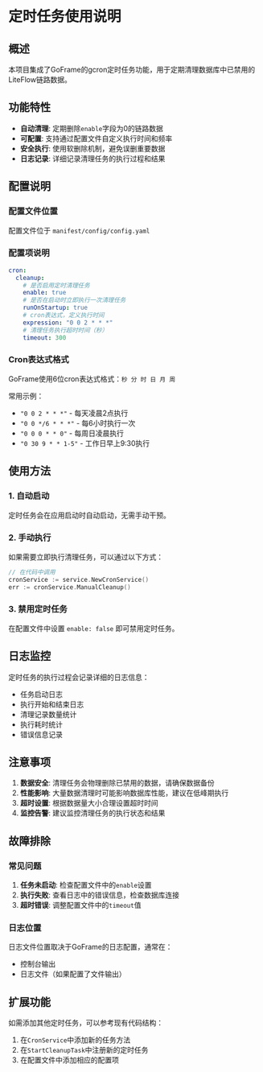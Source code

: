 # 定时任务使用说明

## 概述

本项目集成了GoFrame的gcron定时任务功能，用于定期清理数据库中已禁用的LiteFlow链路数据。

## 功能特性

- **自动清理**: 定期删除`enable`字段为0的链路数据
- **可配置**: 支持通过配置文件自定义执行时间和频率
- **安全执行**: 使用软删除机制，避免误删重要数据
- **日志记录**: 详细记录清理任务的执行过程和结果

## 配置说明

### 配置文件位置

配置文件位于 `manifest/config/config.yaml`

### 配置项说明

```yaml
cron:
  cleanup:
    # 是否启用定时清理任务
    enable: true
    # 是否在启动时立即执行一次清理任务
    runOnStartup: true
    # cron表达式，定义执行时间
    expression: "0 0 2 * * *"
    # 清理任务执行超时时间（秒）
    timeout: 300
```

### Cron表达式格式

GoFrame使用6位cron表达式格式：`秒 分 时 日 月 周`

常用示例：
- `"0 0 2 * * *"` - 每天凌晨2点执行
- `"0 0 */6 * * *"` - 每6小时执行一次
- `"0 0 0 * * 0"` - 每周日凌晨执行
- `"0 30 9 * * 1-5"` - 工作日早上9:30执行

## 使用方法

### 1. 自动启动

定时任务会在应用启动时自动启动，无需手动干预。

### 2. 手动执行

如果需要立即执行清理任务，可以通过以下方式：

```go
// 在代码中调用
cronService := service.NewCronService()
err := cronService.ManualCleanup()
```

### 3. 禁用定时任务

在配置文件中设置 `enable: false` 即可禁用定时任务。

## 日志监控

定时任务的执行过程会记录详细的日志信息：

- 任务启动日志
- 执行开始和结束日志
- 清理记录数量统计
- 执行耗时统计
- 错误信息记录

## 注意事项

1. **数据安全**: 清理任务会物理删除已禁用的数据，请确保数据备份
2. **性能影响**: 大量数据清理时可能影响数据库性能，建议在低峰期执行
3. **超时设置**: 根据数据量大小合理设置超时时间
4. **监控告警**: 建议监控清理任务的执行状态和结果

## 故障排除

### 常见问题

1. **任务未启动**: 检查配置文件中的`enable`设置
2. **执行失败**: 查看日志中的错误信息，检查数据库连接
3. **超时错误**: 调整配置文件中的`timeout`值

### 日志位置

日志文件位置取决于GoFrame的日志配置，通常在：
- 控制台输出
- 日志文件（如果配置了文件输出）

## 扩展功能

如需添加其他定时任务，可以参考现有代码结构：

1. 在`CronService`中添加新的任务方法
2. 在`StartCleanupTask`中注册新的定时任务
3. 在配置文件中添加相应的配置项 